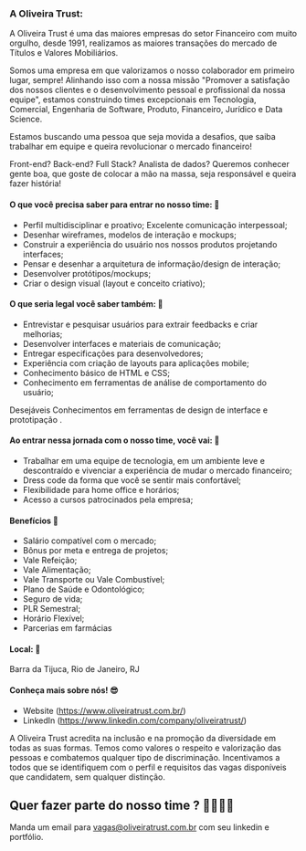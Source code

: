 ### A Oliveira Trust:
A Oliveira Trust é uma das maiores empresas do setor Financeiro com muito orgulho, desde 1991, realizamos as maiores transações do mercado de Títulos e Valores Mobiliários.

Somos uma empresa em que valorizamos o nosso colaborador em primeiro lugar, sempre! Alinhando isso com a nossa missão "Promover a satisfação dos nossos clientes e o desenvolvimento pessoal e profissional da nossa equipe", estamos construindo times excepcionais em Tecnologia, Comercial, Engenharia de Software, Produto, Financeiro, Jurídico e Data Science.

Estamos buscando uma pessoa que seja movida a desafios, que saiba trabalhar em equipe e queira revolucionar o mercado financeiro!

Front-end? Back-end? Full Stack? Analista de dados? Queremos conhecer gente boa, que goste de colocar a mão na massa, seja responsável e queira fazer história!

#### O que você precisa saber para entrar no nosso time: 🚀
- Perfil multidisciplinar e proativo; Excelente comunicação interpessoal; 
- Desenhar wireframes, modelos de interação e mockups; 
- Construir a experiência do usuário nos nossos produtos projetando interfaces;
- Pensar e desenhar a arquitetura de informação/design de interação;
- Desenvolver protótipos/mockups;
- Criar o design visual (layout e conceito criativo);

#### O que seria legal você saber também: 🚀
- Entrevistar e pesquisar usuários para extrair feedbacks e criar melhorias; 
- Desenvolver interfaces e materiais de comunicação; 
- Entregar especificações para desenvolvedores;  
- Experiência com criação de layouts para aplicações mobile; 
- Conhecimento básico de HTML e CSS; 
- Conhecimento em ferramentas de análise de comportamento do usuário; 

Desejáveis Conhecimentos em ferramentas de design de interface e prototipação .

#### Ao entrar nessa jornada com o nosso time, você vai: 🚀
- Trabalhar em uma equipe de tecnologia, em um ambiente leve e descontraído e vivenciar a experiência de mudar o mercado financeiro;
- Dress code da forma que você se sentir mais confortável;
- Flexibilidade para home office e horários;
- Acesso a cursos patrocinados pela empresa;

#### Benefícios 🚀
- Salário compatível com o mercado;
- Bônus por meta e entrega de projetos;
- Vale Refeição;
- Vale Alimentação;
- Vale Transporte ou Vale Combustível;
- Plano de Saúde e Odontológico;
- Seguro de vida;
- PLR Semestral;
- Horário Flexível;
- Parcerias em farmácias

#### Local: 🚀
Barra da Tijuca, Rio de Janeiro, RJ

#### Conheça mais sobre nós! :sunglasses:
- Website (https://www.oliveiratrust.com.br/)
- LinkedIn (https://www.linkedin.com/company/oliveiratrust/)

A Oliveira Trust acredita na inclusão e na promoção da diversidade em todas as suas formas. Temos como valores o respeito e valorização das pessoas e combatemos qualquer tipo de discriminação. Incentivamos a todos que se identifiquem com o perfil e requisitos das vagas disponíveis que candidatem, sem qualquer distinção.

## Quer fazer parte do nosso time ? 🚀🚀🚀🚀

Manda um email para vagas@oliveiratrust.com.br com seu linkedin e portfólio.
